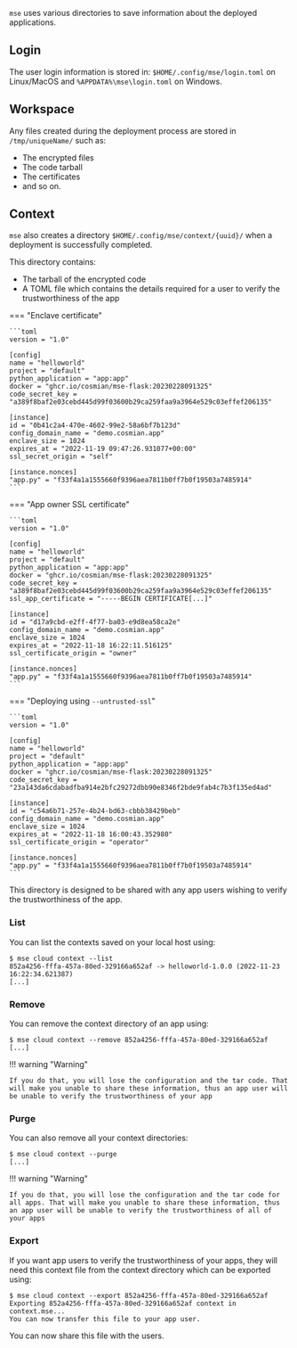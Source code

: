 
`mse` uses various directories to save information about the deployed applications. 

## Login

The user login information is stored in: `$HOME/.config/mse/login.toml` on Linux/MacOS and `%APPDATA%\mse\login.toml` on Windows. 

## Workspace

Any files created during the deployment process are stored in `/tmp/uniqueName/` such as:

- The encrypted files
- The code tarball
- The certificates
- and so on.

## Context

`mse` also creates a directory `$HOME/.config/mse/context/{uuid}/` when a deployment is successfully completed.

This directory contains:

- The tarball of the encrypted code
- A TOML file which contains the details required for a user to verify the trustworthiness of the app


=== "Enclave certificate"

    ```toml
    version = "1.0"

    [config]
    name = "helloworld"
    project = "default"
    python_application = "app:app"
    docker = "ghcr.io/cosmian/mse-flask:20230228091325"
    code_secret_key = "a389f8baf2e03cebd445d99f03600b29ca259faa9a3964e529c03effef206135"

    [instance]
    id = "0b41c2a4-470e-4602-99e2-58a6bf7b123d"
    config_domain_name = "demo.cosmian.app"
    enclave_size = 1024
    expires_at = "2022-11-19 09:47:26.931077+00:00"
    ssl_secret_origin = "self"

    [instance.nonces]
    "app.py" = "f33f4a1a1555660f9396aea7811b0ff7b0f19503a7485914"
    ```

=== "App owner SSL certificate"

    ```toml
    version = "1.0"

    [config]
    name = "helloworld"
    project = "default"
    python_application = "app:app"
    docker = "ghcr.io/cosmian/mse-flask:20230228091325"
    code_secret_key = "a389f8baf2e03cebd445d99f03600b29ca259faa9a3964e529c03effef206135"
    ssl_app_certificate = "-----BEGIN CERTIFICATE[...]"

    [instance]
    id = "d17a9cbd-e2ff-4f77-ba03-e9d8ea58ca2e"
    config_domain_name = "demo.cosmian.app"
    enclave_size = 1024
    expires_at = "2022-11-18 16:22:11.516125"
    ssl_certificate_origin = "owner"

    [instance.nonces]
    "app.py" = "f33f4a1a1555660f9396aea7811b0ff7b0f19503a7485914"
    ```

=== "Deploying using `--untrusted-ssl`"

    ```toml
    version = "1.0"

    [config]
    name = "helloworld"
    project = "default"
    python_application = "app:app"
    docker = "ghcr.io/cosmian/mse-flask:20230228091325"
    code_secret_key = "23a143da6cdabadfba914e2bfc29272dbb90e8346f2bde9fab4c7b3f135ed4ad"

    [instance]
    id = "c54a6b71-257e-4b24-bd63-cbbb38429beb"
    config_domain_name = "demo.cosmian.app"
    enclave_size = 1024
    expires_at = "2022-11-18 16:00:43.352980"
    ssl_certificate_origin = "operator"

    [instance.nonces]
    "app.py" = "f33f4a1a1555660f9396aea7811b0ff7b0f19503a7485914"
    ```

This directory is designed to be shared with any app users wishing to verify the trustworthiness of the app. 

### List

You can list the contexts saved on your local host using:

```console
$ mse cloud context --list
852a4256-fffa-457a-80ed-329166a652af -> helloworld-1.0.0 (2022-11-23 16:22:34.621387)
[...]
```

### Remove

You can remove the context directory of an app using:

```console
$ mse cloud context --remove 852a4256-fffa-457a-80ed-329166a652af
[...]
```

!!! warning "Warning"

    If you do that, you will lose the configuration and the tar code. That will make you unable to share these information, thus an app user will be unable to verify the trustworthiness of your app


### Purge

You can also remove all your context directories:

```console
$ mse cloud context --purge
[...]
```

!!! warning "Warning" 

    If you do that, you will lose the configuration and the tar code for all apps. That will make you unable to share these information, thus an app user will be unable to verify the trustworthiness of all of your apps


### Export

If you want app users to verify the trustworthiness of your apps, they will need this context file from the context directory which can be exported using:

```console
$ mse cloud context --export 852a4256-fffa-457a-80ed-329166a652af
Exporting 852a4256-fffa-457a-80ed-329166a652af context in context.mse...
You can now transfer this file to your app user.
```

You can now share this file with the users.
